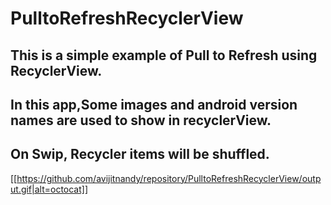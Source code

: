 # PulltoRefreshRecyclerView

## This is a simple example of Pull to Refresh using RecyclerView.

## In this app,Some images and android version names are used to show in recyclerView.

## On Swip, Recycler items will be shuffled.


[[https://github.com/avijitnandy/repository/PulltoRefreshRecyclerView/output.gif|alt=octocat]]
 
